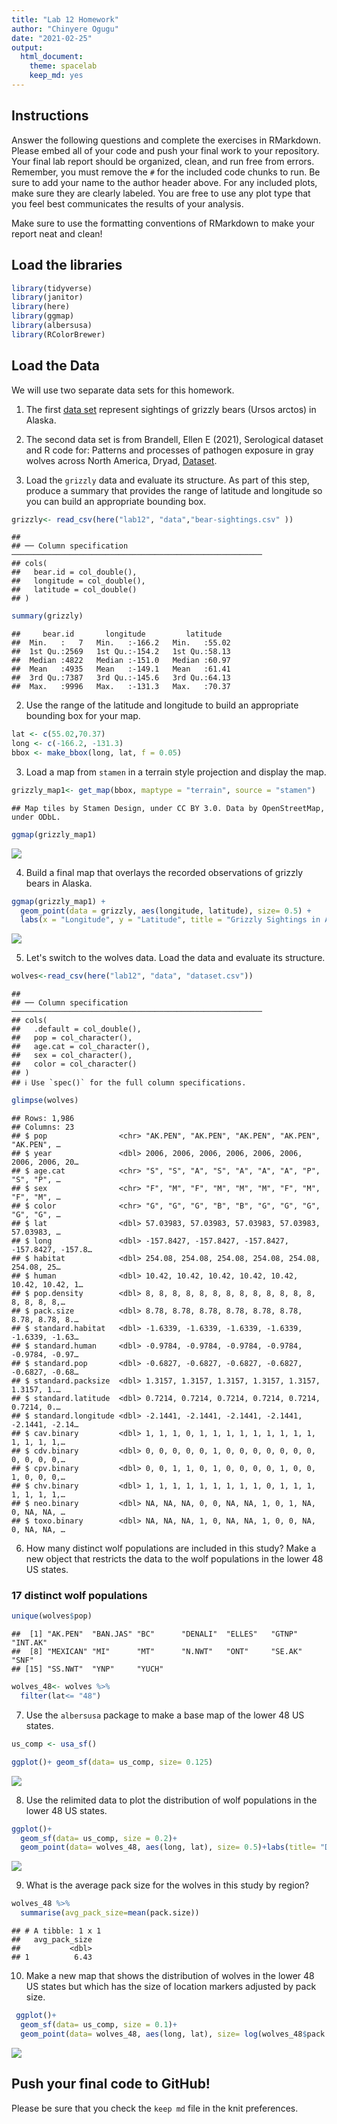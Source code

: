 ```yaml
---
title: "Lab 12 Homework"
author: "Chinyere Ogugu"
date: "2021-02-25"
output:
  html_document: 
    theme: spacelab
    keep_md: yes
---
```




## Instructions
Answer the following questions and complete the exercises in RMarkdown. Please embed all of your code and push your final work to your repository. Your final lab report should be organized, clean, and run free from errors. Remember, you must remove the `#` for the included code chunks to run. Be sure to add your name to the author header above. For any included plots, make sure they are clearly labeled. You are free to use any plot type that you feel best communicates the results of your analysis.  

Make sure to use the formatting conventions of RMarkdown to make your report neat and clean!  

## Load the libraries

```r
library(tidyverse)
library(janitor)
library(here)
library(ggmap)
library(albersusa)
library(RColorBrewer)
```

## Load the Data
We will use two separate data sets for this homework.  

1. The first [data set](https://rcweb.dartmouth.edu/~f002d69/workshops/index_rspatial.html) represent sightings of grizzly bears (Ursos arctos) in Alaska.  
2. The second data set is from Brandell, Ellen E (2021), Serological dataset and R code for: Patterns and processes of pathogen exposure in gray wolves across North America, Dryad, [Dataset](https://doi.org/10.5061/dryad.5hqbzkh51).  

1. Load the `grizzly` data and evaluate its structure. As part of this step, produce a summary that provides the range of latitude and longitude so you can build an appropriate bounding box.

```r
grizzly<- read_csv(here("lab12", "data","bear-sightings.csv" ))
```

```
## 
## ── Column specification ────────────────────────────────────────────────────────
## cols(
##   bear.id = col_double(),
##   longitude = col_double(),
##   latitude = col_double()
## )
```


```r
summary(grizzly)
```

```
##     bear.id       longitude         latitude    
##  Min.   :   7   Min.   :-166.2   Min.   :55.02  
##  1st Qu.:2569   1st Qu.:-154.2   1st Qu.:58.13  
##  Median :4822   Median :-151.0   Median :60.97  
##  Mean   :4935   Mean   :-149.1   Mean   :61.41  
##  3rd Qu.:7387   3rd Qu.:-145.6   3rd Qu.:64.13  
##  Max.   :9996   Max.   :-131.3   Max.   :70.37
```

2. Use the range of the latitude and longitude to build an appropriate bounding box for your map.

```r
lat <- c(55.02,70.37)
long <- c(-166.2, -131.3)
bbox <- make_bbox(long, lat, f = 0.05)
```

3. Load a map from `stamen` in a terrain style projection and display the map.

```r
grizzly_map1<- get_map(bbox, maptype = "terrain", source = "stamen")
```

```
## Map tiles by Stamen Design, under CC BY 3.0. Data by OpenStreetMap, under ODbL.
```


```r
ggmap(grizzly_map1)
```

![](lab12_hw_files/figure-html/unnamed-chunk-6-1.png)<!-- -->

4. Build a final map that overlays the recorded observations of grizzly bears in Alaska.

```r
ggmap(grizzly_map1) + 
  geom_point(data = grizzly, aes(longitude, latitude), size= 0.5) +
  labs(x = "Longitude", y = "Latitude", title = "Grizzly Sightings in Alaska")+ theme(plot.title = element_text(size = rel(1), face = "bold"), axis.text = element_text(size= 12, face = "bold"))
```

![](lab12_hw_files/figure-html/unnamed-chunk-7-1.png)<!-- -->

5. Let's switch to the wolves data. Load the data and evaluate its structure.

```r
wolves<-read_csv(here("lab12", "data", "dataset.csv"))
```

```
## 
## ── Column specification ────────────────────────────────────────────────────────
## cols(
##   .default = col_double(),
##   pop = col_character(),
##   age.cat = col_character(),
##   sex = col_character(),
##   color = col_character()
## )
## ℹ Use `spec()` for the full column specifications.
```

```r
glimpse(wolves)
```

```
## Rows: 1,986
## Columns: 23
## $ pop                <chr> "AK.PEN", "AK.PEN", "AK.PEN", "AK.PEN", "AK.PEN", …
## $ year               <dbl> 2006, 2006, 2006, 2006, 2006, 2006, 2006, 2006, 20…
## $ age.cat            <chr> "S", "S", "A", "S", "A", "A", "A", "P", "S", "P", …
## $ sex                <chr> "F", "M", "F", "M", "M", "M", "F", "M", "F", "M", …
## $ color              <chr> "G", "G", "G", "B", "B", "G", "G", "G", "G", "G", …
## $ lat                <dbl> 57.03983, 57.03983, 57.03983, 57.03983, 57.03983, …
## $ long               <dbl> -157.8427, -157.8427, -157.8427, -157.8427, -157.8…
## $ habitat            <dbl> 254.08, 254.08, 254.08, 254.08, 254.08, 254.08, 25…
## $ human              <dbl> 10.42, 10.42, 10.42, 10.42, 10.42, 10.42, 10.42, 1…
## $ pop.density        <dbl> 8, 8, 8, 8, 8, 8, 8, 8, 8, 8, 8, 8, 8, 8, 8, 8, 8,…
## $ pack.size          <dbl> 8.78, 8.78, 8.78, 8.78, 8.78, 8.78, 8.78, 8.78, 8.…
## $ standard.habitat   <dbl> -1.6339, -1.6339, -1.6339, -1.6339, -1.6339, -1.63…
## $ standard.human     <dbl> -0.9784, -0.9784, -0.9784, -0.9784, -0.9784, -0.97…
## $ standard.pop       <dbl> -0.6827, -0.6827, -0.6827, -0.6827, -0.6827, -0.68…
## $ standard.packsize  <dbl> 1.3157, 1.3157, 1.3157, 1.3157, 1.3157, 1.3157, 1.…
## $ standard.latitude  <dbl> 0.7214, 0.7214, 0.7214, 0.7214, 0.7214, 0.7214, 0.…
## $ standard.longitude <dbl> -2.1441, -2.1441, -2.1441, -2.1441, -2.1441, -2.14…
## $ cav.binary         <dbl> 1, 1, 1, 0, 1, 1, 1, 1, 1, 1, 1, 1, 1, 1, 1, 1, 1,…
## $ cdv.binary         <dbl> 0, 0, 0, 0, 0, 1, 0, 0, 0, 0, 0, 0, 0, 0, 0, 0, 0,…
## $ cpv.binary         <dbl> 0, 0, 1, 1, 0, 1, 0, 0, 0, 0, 1, 0, 0, 1, 0, 0, 0,…
## $ chv.binary         <dbl> 1, 1, 1, 1, 1, 1, 1, 1, 1, 0, 1, 1, 1, 1, 1, 1, 1,…
## $ neo.binary         <dbl> NA, NA, NA, 0, 0, NA, NA, 1, 0, 1, NA, 0, NA, NA, …
## $ toxo.binary        <dbl> NA, NA, NA, 1, 0, NA, NA, 1, 0, 0, NA, 0, NA, NA, …
```

6. How many distinct wolf populations are included in this study? Make a new object that restricts the data to the wolf populations in the lower 48 US states.
### 17 distinct wolf populations

```r
unique(wolves$pop)
```

```
##  [1] "AK.PEN"  "BAN.JAS" "BC"      "DENALI"  "ELLES"   "GTNP"    "INT.AK" 
##  [8] "MEXICAN" "MI"      "MT"      "N.NWT"   "ONT"     "SE.AK"   "SNF"    
## [15] "SS.NWT"  "YNP"     "YUCH"
```


```r
wolves_48<- wolves %>% 
  filter(lat<= "48")
```

7. Use the `albersusa` package to make a base map of the lower 48 US states.

```r
us_comp <- usa_sf()
```


```r
ggplot()+ geom_sf(data= us_comp, size= 0.125)
```

![](lab12_hw_files/figure-html/unnamed-chunk-12-1.png)<!-- -->

8. Use the relimited data to plot the distribution of wolf populations in the lower 48 US states.

```r
ggplot()+
  geom_sf(data= us_comp, size = 0.2)+
  geom_point(data= wolves_48, aes(long, lat), size= 0.5)+labs(title= "Distribution of Wolf Populations in Lower 48 United States", x="longitude", y="latitude") + theme(plot.title = element_text(size = rel(.75), hjust = 0.5), axis.title  = element_text(size= 10, face = "bold"))
```

![](lab12_hw_files/figure-html/unnamed-chunk-13-1.png)<!-- -->

9. What is the average pack size for the wolves in this study by region?

```r
wolves_48 %>% 
  summarise(avg_pack_size=mean(pack.size))
```

```
## # A tibble: 1 x 1
##   avg_pack_size
##           <dbl>
## 1          6.43
```

10. Make a new map that shows the distribution of wolves in the lower 48 US states but which has the size of location markers adjusted by pack size.

```r
 ggplot()+
  geom_sf(data= us_comp, size = 0.1)+
  geom_point(data= wolves_48, aes(long, lat), size= log(wolves_48$pack.size))+ labs(title= "Distribution of Wolves Populations adjusted by Pack Size", x="longitude", y="latitude")+theme(plot.title = element_text(size = rel(.75), hjust = 0.5))
```

![](lab12_hw_files/figure-html/unnamed-chunk-15-1.png)<!-- -->

## Push your final code to GitHub!
Please be sure that you check the `keep md` file in the knit preferences. 
